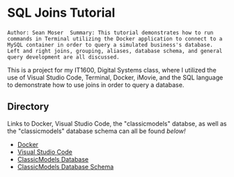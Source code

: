 # SQL Joins Tutorial

`Author: Sean Moser`
` `
`Summary: This tutorial demonstrates how to run commands in Terminal utilizing the Docker application to connect to a MySQL container in order to query a simulated business's database. Left and right joins, grouping, aliases, database schema, and general query development are all discussed.`

This is a project for my IT1600, Digital Systems class, where I utilized the use of Visual Studio Code, Terminal, Docker, iMovie, and the SQL language to demonstrate how to use joins in order to query a database.

## Directory
Links to Docker, Visual Studio Code, the "classicmodels" databse, as well as the "classicmodels" database schema can all be found *below!*
- [Docker](https://www.docker.com/)
- [Visual Studio Code](https://code.visualstudio.com/)
- [ClassicModels Database]()
- [ClassicModels Database Schema]()

